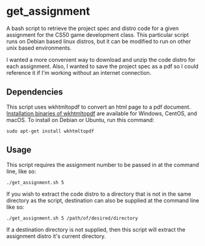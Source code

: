 # get_assignment
A bash script to retrieve the project spec and distro code for a given assignment for the CS50 game development class.  This particular script runs on Debian based linux distros, but it can be modified to run on other unix based environments.

I wanted a more convenient way to download and unzip the code distro for each assignment.  Also, I wanted to save the project spec as a pdf so I could reference it if I'm working without an internet connection. 

## Dependencies
This script uses wkhtmltopdf to convert an html page to a pdf document.  [Installation binaries of wkhtmltopdf](https://wkhtmltopdf.org/downloads.html) are available for Windows, CentOS, and macOS.  To install on Debian or Ubuntu, run this command:

`sudo apt-get install wkhtmltopdf`

## Usage
This script requires the assignment number to be passed in at the command line, like so:

`./get_assignment.sh 5`

If you wish to extract the code distro to a directory that is not in the same directory as the script, destination can also be supplied at the command line like so:

`./get_assignment.sh 5 /path/of/desired/directory`

If a destination directory is not supplied, then this script will extract the assignment distro it's current directory.
